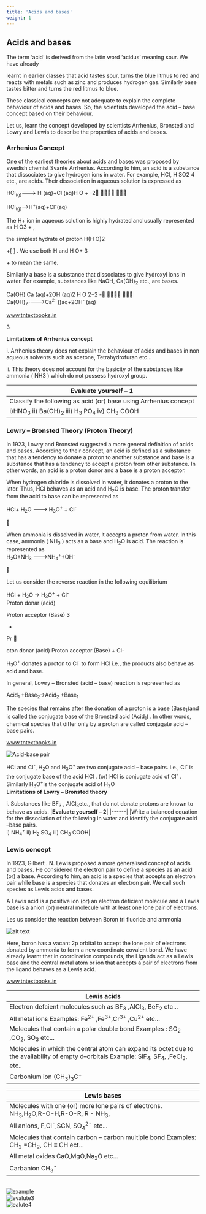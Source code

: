 ```yaml
---
title: 'Acids and bases'
weight: 1
---
```

    
  
## Acids and bases 
 The term ‘acid’ is derived from the latin word ‘acidus’ meaning sour. We have already

learnt in earlier classes that acid tastes sour, turns the blue litmus to red and reacts with metals such as zinc and produces hydrogen gas. Similarly base tastes bitter and turns the red litmus to blue.

These classical concepts are not adequate to explain the complete behaviour of acids and bases. So, the scientists developed the acid – base concept based on their behaviour.

Let us, learn the concept developed by scientists Arrhenius, Bronsted and Lowry and Lewis to describe the properties of acids and bases.


### Arrhenius Concept


One of the earliest theories about acids and bases was proposed by swedish chemist Svante Arrhenius. According to him, an acid is a substance that dissociates to give hydrogen ions in water. For example, HCl, H SO2 4 etc., are acids. Their dissociation in aqueous solution is expressed as

HCl<sub>(g)</sub>---> H (aq)+Cl (aq)H O + -2 ⇀↽ 

HCl<sub>(g)</sub>-->H<sup>+</sup>(aq)+Cl<sup>-</sup>(aq)<br>

The H+ ion in aqueous solution is highly hydrated and usually represented as H O3 + ,

the simplest hydrate of proton H(H O)2

+\[ \] . We use both H and H O+ 3

\+ to mean the same.

Similarly a base is a substance that dissociates to give hydroxyl ions in water. For example, substances like NaOH, Ca(OH)<sub>2</sub> etc., are bases.

Ca(OH) Ca (aq)+2OH (aq)2 H O 2+2 - ⇀↽ <br>
Ca(OH)<sub>2</sub>---->Ca<sup>2+</sup>()aq+2OH<sup>-
</sup>(aq)




www.tntextbooks.in




  

3

**Limitations of Arrhenius concept**

i. Arrhenius theory does not explain the behaviour of acids and bases in non aqueous solvents such as acetone, Tetrahydrofuran etc...

ii. This theory does not account for the basicity of the substances like ammonia ( NH3 ) which do not possess hydroxyl group.

|**Evaluate yourself – 1**|
|------| 
|Classify the following as acid (or) base using Arrhenius concept <br>
i)HNO<sub>3</sub>      ii) Ba(OH)<sub>2</sub> iii) H<sub>3</sub> PO<sub>4</sub>  iv) CH<sub>3</sub> COOH<br>|




### Lowry – Bronsted Theory (Proton Theory)


In 1923, Lowry and Bronsted suggested a more general definition of acids and bases. According to their concept, an acid is defined as a substance that has a tendency to donate a proton to another substance and base is a substance that has a tendency to accept a proton from other substance. In other words, an acid is a proton donor and a base is a proton acceptor.

When hydrogen chloride is dissolved in water, it donates a proton to the later. Thus, HCl behaves as an acid and H<sub>2</sub>O is base. The proton transfer from the acid to base can be represented as

HCl+ H<sub>2</sub>O ---> H<sub>3</sub>O<sup>+</sup> + Cl<sup>-</sup>



When ammonia is dissolved in water, it accepts a proton from water. In this case, ammonia ( NH<sub>3</sub> ) acts as a base and H<sub>2</sub>O is acid. The reaction is represented as<br>
H<sub>2</sub>O+NH<sub>3</sub> --->NH<sub>4</sub><sup>+</sup>+OH</sub><sup>-</sup> 




Let us consider the reverse reaction in the following equilibrium

HCl + H<sub>2</sub>O -> H<sub>3</sub>O<sup>+</sup> + Cl<sup>-</sup><br>
Proton donar (acid) 

Proton acceptor (Base) 3

+

Pr 

oton donar (acid) Proton acceptor (Base) + Cl-

 H<sub>3</sub>O<sup>+</sup> donates a proton to Cl<sup>-</sup> to form HCl i.e., the products also behave as acid and base.

In general, Lowry – Bronsted (acid – base) reaction is represented as

Acid<sub>1</sub> +Base<sub>2</sub>->Acid<sub>2</sub> +Base<sub>1</sub>

The species that remains after the donation of a proton is a base (Base<sub>1</sub>)and is called the conjugate base of the Bronsted acid (Acid<sub>1</sub>) . In other words, chemical species that differ only by a proton are called conjugate acid – base pairs.



www.tntextbooks.in




  
![Acid-base pair](<../acid-base paair.jpg>)<br>


HCl and Cl<sup>-</sup>, H<sub>2</sub>O and H<sub>3</sub>O<sup>+</sup> are two conjugate acid – base pairs. i.e., Cl<sup>-</sup> is the conjugate 
base of the acid HCl . (or) HCl is conjugate acid of Cl<sup>-</sup> . Similarly H<sub>3</sub>O<sup>+</sup>is the conjugate acid 
of  H<sub>2</sub>O<br>
**Limitations of Lowry – Bronsted theory**

i. Substances like BF<sub>3</sub> , AlCl<sub>3</sub>etc., that do not donate protons are known to behave as acids.
|**Evaluate yourself – 2**|
|------|
|Write a balanced equation for the dissociation of the following in water and identify the conjugate acid –base pairs.<br>
i) NH<sub>4</sub><sup>+</sup> ii) H<sub>2</sub> SO<sub>4</sub> iii) CH<sub>3</sub> COOH|


### Lewis concept


In 1923, Gilbert . N. Lewis proposed a more generalised concept of acids and bases. He considered the electron pair to define a species as an acid (or) a base. According to him, an acid is a species that accepts an electron pair while base is a species that donates an electron pair. We call such species as Lewis acids and bases.

A Lewis acid is a positive ion (or) an electron deficient molecule and a Lewis base is a anion (or) neutral molecule with at least one lone pair of electrons.

Les us consider the reaction between Boron tri fluoride and ammonia


![alt text](<..\8.3.1 lewis Concept.jpg>)


Here, boron has a vacant 2p orbital to accept the lone pair of electrons donated by ammonia to form a new coordinate covalent bond. We have already learnt that in coordination compounds, the Ligands act as a Lewis base and the central metal atom or ion that accepts a pair of electrons from the ligand behaves as a Lewis acid.


www.tntextbooks.in



| Lewis acids |
|------|
| Electron defcient molecules such as BF<sub>3</sub> ,AlCl<sub>3</sub>, BeF<sub>2</sub>  etc...|
| All metal ions Examples: Fe<sup>2+</sup> ,Fe<sup>3+</sup>,Cr<sup>3+</sup> ,Cu<sup>2+</sup> etc... |
| Molecules that contain a polar double bond Examples :  SO<sub>2</sub> ,CO<sub>2</sub>, SO<sub>3</sub>  etc... |
| Molecules in which the central atom can expand its octet due to the availability of empty d–orbitals Example:  SiF<sub>4</sub>, SF<sub>4</sub>, ,FeCl<sub>3</sub>,  etc.. |
|Carbonium ion (CH<sub>3</sub>)<sub>3</sub>C<sup>+</sup> |


| Lewis bases |
|------|
| Molecules with one (or) more lone pairs of electrons. NH<sub>3</sub>,H<sub>2</sub>O,R-O-H,R-O-R, R - NH<sub>3</sub>, |
|All anions, F,Cl<sup>-</sup>,SCN, SO<sub>4</sub><sup>2</sup><sup>-</sup> etc... |
| Molecules  that contain carbon –  carbon multiple bond Examples: CH<sub>2</sub> =CH<sub>2</sub>, CH ≡ CH ect...|
| All metal oxides CaO,MgO,Na<sub>2</sub>O etc... |
| Carbanion CH<sub>3</sub><sup>-</sup>|

 <br>![example](<../example.jpg>)
<br>![evalute3](<../evalute 3.jpg>)
<br>![ealute4](<../Evalute 4.jpg>)
